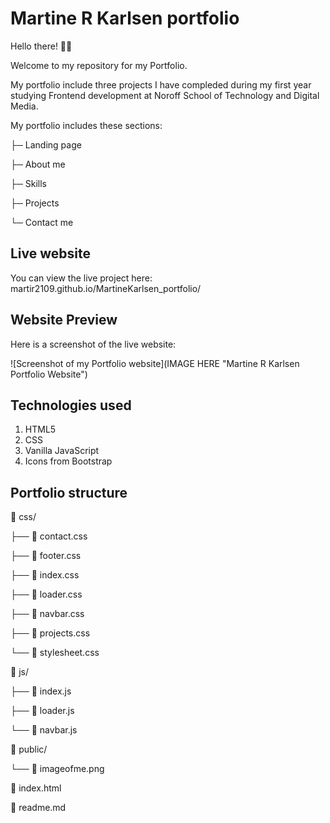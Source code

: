 # Martine R Karlsen portfolio

Hello there! 👋🏼

Welcome to my repository for my Portfolio.

My portfolio include three projects I have compleded during my first year studying Frontend development at Noroff School of Technology and Digital Media.

My portfolio includes these sections:

├─ Landing page

├─ About me

├─ Skills

├─ Projects

└─ Contact me

## Live website

You can view the live project here: martir2109.github.io/MartineKarlsen_portfolio/

## Website Preview

Here is a screenshot of the live website:

![Screenshot of my Portfolio website](IMAGE HERE "Martine R Karlsen Portfolio Website")

## Technologies used

1. HTML5
2. CSS
3. Vanilla JavaScript
4. Icons from Bootstrap

## Portfolio structure

📁 css/

├── 📄 contact.css

├── 📄 footer.css

├── 📄 index.css

├── 📄 loader.css

├── 📄 navbar.css

├── 📄 projects.css

└── 📄 stylesheet.css

📁 js/

├── 📄 index.js

├── 📄 loader.js

└── 📄 navbar.js

📁 public/

└── 📄 imageofme.png

📄 index.html

📄 readme.md
